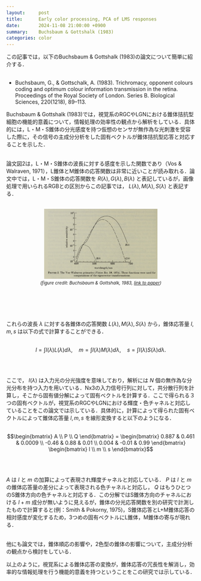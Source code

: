 ```yaml
---
layout:     post
title:      Early color processing, PCA of LMS responses
date:       2024-11-08 21:00:00 +0900
summary:    Buchsbaum & Gottshalk (1983) 
categories: color
---
```


この記事では，以下のBuchsbaum & Gottshalk (1983)の論文について簡単に紹介する．
<br><br>

- Buchsbaum, G., & Gottschalk, A. (1983). Trichromacy, opponent colours coding and optimum colour information transmission in the retina. Proceedings of the Royal Society of London. Series B. Biological Sciences, 220(1218), 89–113.

Buchsbaum & Gottshalk (1983)では，視覚系のRGCやLGNにおける錐体拮抗型細胞の機能的意義について，情報処理の効率性の観点から解析をしている．具体的には，L・M・S錐体の分光感度を持つ仮想のセンサが無作為な光刺激を受容した際に，その信号の主成分分析をした固有ベクトルが錐体拮抗型応答と対応することを示した．
<br><br>

論文図2は，L・M・S錐体の波長に対する感度を示した関数であり（Vos & Walraven, 1971），L錐体とM錐体の応答関数は非常に近いことが読み取れる．論文中では，L・M・S錐体の応答関数を $R(\lambda),G(\lambda),B(\lambda)$ と表記しているが，画像処理で用いられるRGBとの区別からこの記事では， $L(\lambda),M(\lambda),S(\lambda)$ と表記する．
<br><br>

<div align="center" style="margin-bottom:40px">
	<img class="80" src="/images/Buchsbaum_1983_fig2.png" width="60%" alt="Figure 2 of Buchsbaum & Gottshalk, 1983" />
<sub style="display: block; line-height: 1.5em">
	<i> (figure credit:
Buchsbaum & Gottshalk, 1983,
<a href="https://royalsocietypublishing.org/doi/10.1098/rspb.1983.0090" target="_blank">link to paper</a>)</i></sub>
</div>
<br><br>

これらの波長 $\lambda$ に対する各錐体の応答関数 $L(\lambda),M(\lambda),S(\lambda)$ から，錐体応答量 $l,m,s$ は以下の式で計算することができる．
<br><br>

```math
l = \int I(\lambda) L(\lambda) d\lambda, \quad m = \int I(\lambda) M(\lambda) d\lambda, \quad s = \int I(\lambda) S(\lambda) d\lambda.
```
<br><br>

ここで， $I(\lambda)$ は入力光の分光強度を意味しており，解析には $N$ 個の無作為な分光分布を持つ入力を用いている．Nx3の入力信号行列に対して，共分散行列を計算し，そこから固有値分解によって固有ベクトルを計算する．ここで得られる３つの固有ベクトルが，視覚系のRGCやLGNにおける輝度・色チャネルと対応していることをこの論文では示している．具体的に，計算によって得られた固有ベクトルによって錐体応答量 $l,m,s$ を線形変換すると以下のようになる．
<br><br>

```math
\begin{bmatrix} A \\ P \\ Q \end{bmatrix} = \begin{bmatrix} 0.887 & 0.461 & 0.0009 \\ -0.46 & 0.88 & 0.01 \\ 0.004 & -0.01 & 0.99 \end{bmatrix} \begin{bmatrix} l \\ m \\ s \end{bmatrix}
```
<br><br>

 $A$ は $l$ と $m$ の加算によって表現され輝度チャネルと対応している． $P$ は $l$ と $m$ の錐体応答量の差分によって表現される色チャネルと対応し， $Q$ はもうひとつのS錐体方向の色チャネルと対応する．この分解ではS錐体方向のチャネルにおける $l+m$ 成分が無いように見えるが，錐体の分光応答関数を別の研究で計測したもので計算すると(例：Smith & Pokorny, 1975)，S錐体応答とL+M錐体応答の相対感度が変化するため，3つめの固有ベクトルにL錐体，M錐体の寄与が現れる．
<br><br>

他にも論文では，錐体順応の影響や，2色型の錐体の影響について，主成分分析の観点から検討をしている．

以上のように，視覚系による錐体応答の変換が，錐体応答の冗長性を解消し，効率的な情報処理を行う機能的意義を持つということをこの研究では示している．
